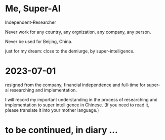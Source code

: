 # Me, Super-AI
  Independent-Researcher
  
  Never work for any country, any orgnization, any company, any person.
  
  Never be used for Beijing, China.
  
  just for my dream: close to the demiurge, by super-intelligence.

  
# 2023-07-01

  resigned from the company, financial independence and full-time for super-ai researching and implementation.
  
  I will record my important understanding in the process of researching and implementation to super intelligence in Chinese. (If you need to read it, please translate it into your mother language.)



# to be continued, in diary ...

